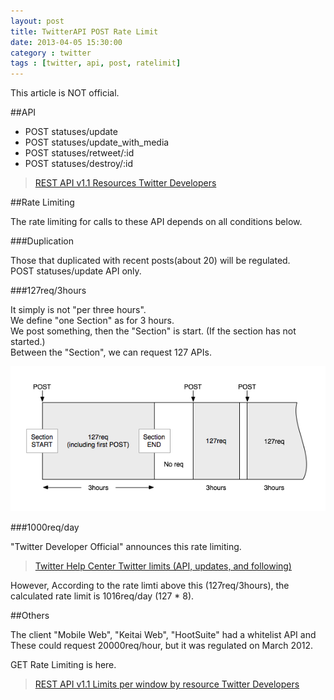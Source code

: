 ```yaml
---
layout: post
title: TwitterAPI POST Rate Limit
date: 2013-04-05 15:30:00
category : twitter
tags : [twitter, api, post, ratelimit]
---
```


This article is NOT official.

##API

* POST statuses/update
* POST statuses/update_with_media
* POST statuses/retweet/:id
* POST statuses/destroy/:id

> [REST API v1.1 Resources   Twitter Developers](https://dev.twitter.com/docs/api/1.1 "REST API v1.1 Resources   Twitter Developers")

##Rate Limiting

The rate limiting for calls to these API depends on all conditions below.

###Duplication

Those that duplicated with recent posts(about 20) will be regulated.  
POST statuses/update API only.

###127req/3hours

It simply is not "per three hours".  
We define "one Section" as for 3 hours.  
We post something, then the "Section" is start. (If the section has not started.)  
Between the "Section", we can request 127 APIs.

<img src="/img/2013-04-05-twitterapi_post_rate_limit.png" />

###1000req/day

"Twitter Developer Official" announces this rate limiting.

> [Twitter Help Center   Twitter limits (API, updates, and following)](https://support.twitter.com/articles/15364-twitter-limits-api-updates-and-following "Twitter Help Center   Twitter limits (API, updates, and following)")

However, According to the rate limti above this (127req/3hours), the calculated rate limit is 1016req/day (127 * 8).

##Others

The client "Mobile Web", "Keitai Web", "HootSuite" had a whitelist API and These could request 20000req/hour, but it was regulated on March 2012.

GET Rate Limiting is here.

> [REST API v1.1 Limits per window by resource   Twitter Developers](https://dev.twitter.com/docs/rate-limiting/1.1/limits "REST API v1.1 Limits per window by resource   Twitter Developers")